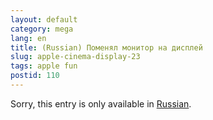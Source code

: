 ```yaml
---
layout: default
category: mega
lang: en
title: (Russian) Поменял монитор на дисплей
slug: apple-cinema-display-23
tags: apple fun 
postid: 110
---
```

<p>Sorry, this entry is only available in <a href="http://mega.genn.org/export/getposts.php">Russian</a>.</p>